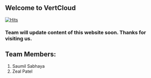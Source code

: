 
## Welcome to VertCloud 


[![Hits](https://hits.seeyoufarm.com/api/count/incr/badge.svg?url=https%3A%2F%2Fvertcloud.github.io&count_bg=%2379C83D&title_bg=%23555555&icon=cliqz.svg&icon_color=%23E9DFDF&title=Clicks&edge_flat=true)](https://hits.seeyoufarm.com)

### Team will update content of this website soon. Thanks for visiting us.






## Team Members:

1. Saumil Sabhaya
2. Zeal Patel

<meta name="google-site-verification" content="sDWDRQ4cj-aqY6GqXepQBhwwq3voJTntTG0_JZZVyUI" />
